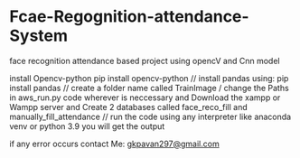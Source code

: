 # Fcae-Regognition-attendance-System
face recognition attendance based project using opencV and Cnn model

install Opencv-python 
pip install opencv-python
//
install pandas using:
pip install pandas
//
create a folder name called TrainImage
/
change the Paths in aws_run.py code wherever is neccessary
and 
Download the xampp or Wampp server and Create 2 databases called 
face_reco_fill and manually_fill_attendance
// run the code using any interpreter like anaconda venv or python 3.9
you will get the output 


if any error occurs contact Me:
gkpavan297@gmail.com

